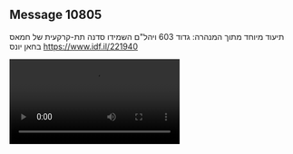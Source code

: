 ## Message 10805

תיעוד מיוחד מתוך המנהרה:
גדוד 603 ויהל"ם השמידו סדנה תת-קרקעית של חמאס בחאן יונס
https://www.idf.il/221940

![Video](10805/10805_media.mp4)
